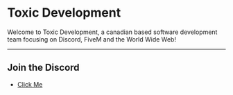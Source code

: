 # Toxic Development
Welcome to Toxic Development, a canadian based software development team focusing on Discord, FiveM and the World Wide Web!

--- 

## Join the Discord
- [Click Me](https://discord.gg/f8g9mvB9Q3)
